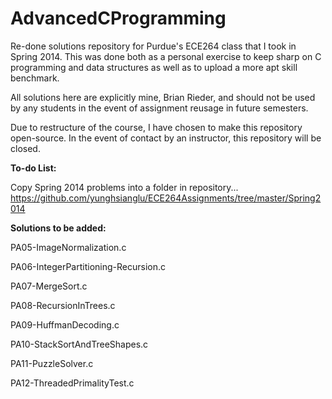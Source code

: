# AdvancedCProgramming
Re-done solutions repository for Purdue's ECE264 class that I took in Spring 2014. This was done both as a personal exercise to keep sharp on C programming and data structures as well as to upload a more apt skill benchmark.

All solutions here are explicitly mine, Brian Rieder, and should not be used by any students in the event of assignment reusage in future semesters.

Due to restructure of the course, I have chosen to make this repository open-source. In the event of contact by an instructor, this repository will be closed.


**To-do List:**

Copy Spring 2014 problems into a folder in repository...
https://github.com/yunghsianglu/ECE264Assignments/tree/master/Spring2014


**Solutions to be added:**

PA05-ImageNormalization.c

PA06-IntegerPartitioning-Recursion.c

PA07-MergeSort.c

PA08-RecursionInTrees.c

PA09-HuffmanDecoding.c

PA10-StackSortAndTreeShapes.c

PA11-PuzzleSolver.c

PA12-ThreadedPrimalityTest.c
